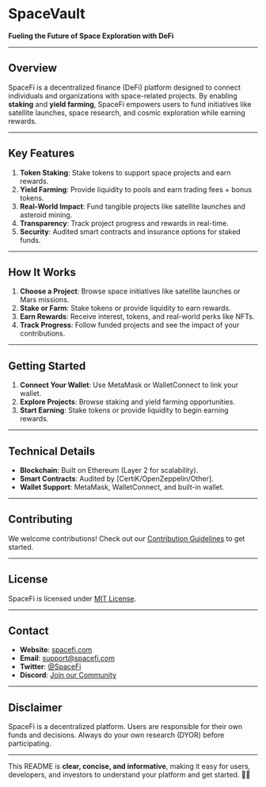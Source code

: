# **SpaceVault**  
**Fueling the Future of Space Exploration with DeFi**  

---

## **Overview**  
SpaceFi is a decentralized finance (DeFi) platform designed to connect individuals and organizations with space-related projects. By enabling **staking** and **yield farming**, SpaceFi empowers users to fund initiatives like satellite launches, space research, and cosmic exploration while earning rewards.  

---

## **Key Features**  
1. **Token Staking**: Stake tokens to support space projects and earn rewards.  
2. **Yield Farming**: Provide liquidity to pools and earn trading fees + bonus tokens.  
3. **Real-World Impact**: Fund tangible projects like satellite launches and asteroid mining.  
4. **Transparency**: Track project progress and rewards in real-time.  
5. **Security**: Audited smart contracts and insurance options for staked funds.  

---

## **How It Works**  
1. **Choose a Project**: Browse space initiatives like satellite launches or Mars missions.  
2. **Stake or Farm**: Stake tokens or provide liquidity to earn rewards.  
3. **Earn Rewards**: Receive interest, tokens, and real-world perks like NFTs.  
4. **Track Progress**: Follow funded projects and see the impact of your contributions.  

---

## **Getting Started**  
1. **Connect Your Wallet**: Use MetaMask or WalletConnect to link your wallet.  
2. **Explore Projects**: Browse staking and yield farming opportunities.  
3. **Start Earning**: Stake tokens or provide liquidity to begin earning rewards.  

---

## **Technical Details**  
- **Blockchain**: Built on Ethereum (Layer 2 for scalability).  
- **Smart Contracts**: Audited by [CertiK/OpenZeppelin/Other].  
- **Wallet Support**: MetaMask, WalletConnect, and built-in wallet.  

---

## **Contributing**  
We welcome contributions! Check out our [Contribution Guidelines](link) to get started.  

---

## **License**  
SpaceFi is licensed under [MIT License](link).  

---

## **Contact**  
- **Website**: [spacefi.com](link)  
- **Email**: support@spacefi.com  
- **Twitter**: [@SpaceFi](link)  
- **Discord**: [Join our Community](link)  

---

## **Disclaimer**  
SpaceFi is a decentralized platform. Users are responsible for their own funds and decisions. Always do your own research (DYOR) before participating.  

---

This README is **clear, concise, and informative**, making it easy for users, developers, and investors to understand your platform and get started. 🚀✨
